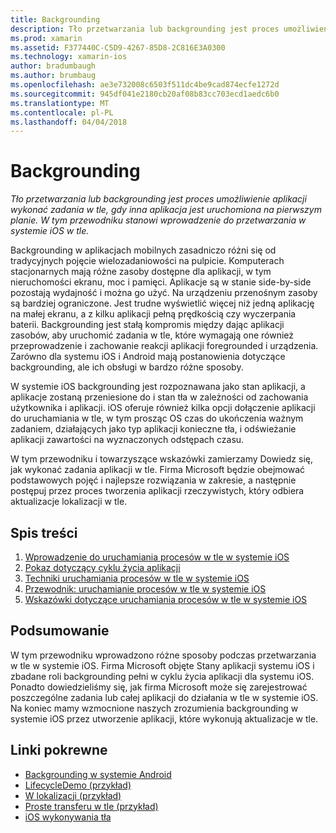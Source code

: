 ```yaml
---
title: Backgrounding
description: Tło przetwarzania lub backgrounding jest proces umożliwienie aplikacji wykonać zadania w tle, gdy inna aplikacja jest uruchomiona na pierwszym planie. W tym przewodniku stanowi wprowadzenie do przetwarzania w systemie iOS w tle.
ms.prod: xamarin
ms.assetid: F377440C-C5D9-4267-85D8-2C816E3A0300
ms.technology: xamarin-ios
author: bradumbaugh
ms.author: brumbaug
ms.openlocfilehash: ae3e732008c6503f511dc4be9cad874ecfe1272d
ms.sourcegitcommit: 945df041e2180cb20af08b83cc703ecd1aedc6b0
ms.translationtype: MT
ms.contentlocale: pl-PL
ms.lasthandoff: 04/04/2018
---
```

# <a name="backgrounding"></a>Backgrounding

_Tło przetwarzania lub backgrounding jest proces umożliwienie aplikacji wykonać zadania w tle, gdy inna aplikacja jest uruchomiona na pierwszym planie. W tym przewodniku stanowi wprowadzenie do przetwarzania w systemie iOS w tle._

Backgrounding w aplikacjach mobilnych zasadniczo różni się od tradycyjnych pojęcie wielozadaniowości na pulpicie. Komputerach stacjonarnych mają różne zasoby dostępne dla aplikacji, w tym nieruchomości ekranu, moc i pamięci. Aplikacje są w stanie side-by-side pozostają wydajność i można go użyć. Na urządzeniu przenośnym zasoby są bardziej ograniczone. Jest trudne wyświetlić więcej niż jedną aplikację na małej ekranu, a z kilku aplikacji pełną prędkością czy wyczerpania baterii. Backgrounding jest stałą kompromis między dając aplikacji zasobów, aby uruchomić zadania w tle, które wymagają one również przeprowadzenie i zachowanie reakcji aplikacji foregrounded i urządzenia. Zarówno dla systemu iOS i Android mają postanowienia dotyczące backgrounding, ale ich obsługi w bardzo różne sposoby.

W systemie iOS backgrounding jest rozpoznawana jako stan aplikacji, a aplikacje zostaną przeniesione do i stan tła w zależności od zachowania użytkownika i aplikacji. iOS oferuje również kilka opcji dołączenie aplikacji do uruchamiania w tle, w tym prosząc OS czas do ukończenia ważnym zadaniem, działających jako typ aplikacji konieczne tła, i odświeżanie aplikacji zawartości na wyznaczonych odstępach czasu.

W tym przewodniku i towarzyszące wskazówki zamierzamy Dowiedz się, jak wykonać zadania aplikacji w tle. Firma Microsoft będzie obejmować podstawowych pojęć i najlepsze rozwiązania w zakresie, a następnie postępuj przez proces tworzenia aplikacji rzeczywistych, który odbiera aktualizacje lokalizacji w tle.

## <a name="contents"></a>Spis treści

1.  [Wprowadzenie do uruchamiania procesów w tle w systemie iOS](~/ios/app-fundamentals/backgrounding/introduction-to-backgrounding-in-ios.md)
1.  [Pokaz dotyczący cyklu życia aplikacji](~/ios/app-fundamentals/backgrounding/application-lifecycle-demo.md)
1.  [Techniki uruchamiania procesów w tle w systemie iOS](~/ios/app-fundamentals/backgrounding/ios-backgrounding-techniques/index.md)
1.  [Przewodnik: uruchamianie procesów w tle w systemie iOS](~/ios/app-fundamentals/backgrounding/ios-backgrounding-walkthroughs/index.md)
1.  [Wskazówki dotyczące uruchamiania procesów w tle w systemie iOS](~/ios/app-fundamentals/backgrounding/ios-backgrounding-guidance.md)

## <a name="summary"></a>Podsumowanie

W tym przewodniku wprowadzono różne sposoby podczas przetwarzania w tle w systemie iOS. Firma Microsoft objęte Stany aplikacji systemu iOS i zbadane roli backgrounding pełni w cyklu życia aplikacji dla systemu iOS. Ponadto dowiedzieliśmy się, jak firma Microsoft może się zarejestrować poszczególne zadania lub całej aplikacji do działania w tle w systemie iOS. Na koniec mamy wzmocnione naszych zrozumienia backgrounding w systemie iOS przez utworzenie aplikacji, które wykonują aktualizacje w tle.



## <a name="related-links"></a>Linki pokrewne

- [Backgrounding w systemie Android](~/android/app-fundamentals/services/index.md)
- [LifecycleDemo (przykład)](https://developer.xamarin.com/samples/monotouch/LifecycleDemo/)
- [W lokalizacji (przykład)](https://developer.xamarin.com/samples/monotouch/Location/)
- [Proste transferu w tle (przykład)](https://developer.xamarin.com/samples/monotouch/SimpleBackgroundTransfer/)
- [iOS wykonywania tła](https://developer.apple.com/library/ios/documentation/iPhone/Conceptual/iPhoneOSProgrammingGuide/BackgroundExecution/BackgroundExecution.html)
